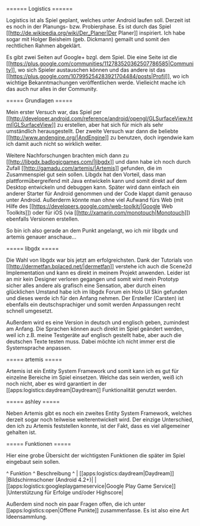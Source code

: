 ====== Logistics ======

Logistics ist als Spiel geplant, welches unter Android laufen soll. Derzeit ist es noch in der Planungs- bzw. Probierphase. Es ist durch das Spiel [[http://de.wikipedia.org/wiki/Der_Planer|Der Planer]] inspiriert. Ich habe sogar mit Holger Beisheim (geb. Dickmann) gemailt und somit den rechtlichen Rahmen abgeklärt.

Es gibt zwei Seiten auf Google+ bzgl. dem Spiel. Die eine Seite ist die [[https://plus.google.com/communities/112783520362507786585|Community]], wo sich Spieler austauschen können und das andere ist das [[https://plus.google.com/107995254283921704484/posts|Profil]], wo ich wichtige Bekanntmachungen veröffentlichen werde. Vielleicht mache ich das auch nur alles in der Community.

===== Grundlagen =====

Mein erster Versuch war, das Spiel per [[http://developer.android.com/reference/android/opengl/GLSurfaceView.html|GLSurfaceView]] zu erstellen, aber hat sich für mich als sehr umständlich herausgestellt. Der zweite Versuch war dann die beliebte [[http://www.andengine.org/|AndEngine]] zu benutzen, doch irgendwie kam ich damit auch nicht so wirklich weiter. 

Weitere Nachforschungen brachten mich dann zu [[http://libgdx.badlogicgames.com/|libgdx]] und dann habe ich noch durch Zufall [[http://gamadu.com/artemis/|Artemis]] gefunden, die im Zusammenspiel gut sein sollen. Libgdx hat den Vorteil, dass man plattformübergreifend mit Java entwickeln kann und somit direkt auf dem Desktop entwickeln und debuggen kann. Später wird dann einfach ein anderer Starter für Android genommen und der Code klappt damit genauso unter Android. Außerderm könnte man ohne viel Aufwand fürs Web (mit Hilfe des [[https://developers.google.com/web-toolkit/|Google Web Toolkits]]) oder für iOS (via [[http://xamarin.com/monotouch|Monotouch]]) ebenfalls Versionen erstellen.

So bin ich also gerade an dem Punkt angelangt, wo ich mir libgdx und artemis genauer anschaue...

===== libgdx =====

Die Wahl von libgdx war bis jetzt am erfolgreichsten. Dank der Tutorials von [[http://dermetfan.bplaced.net/|dermetfan]] verstehe ich auch die Scene2d Implementation und kann es direkt in meinem Projekt anwenden. Leider ist an mir kein Designer verloren gegangen und somit wird mein Prototyp sicher alles andere als grafisch eine Sensation, aber durch einen glücklichen Umstand habe ich im libgdx Forum ein Holo UI Skin gefunden und dieses werde ich für den Anfang nehmen. Der Ersteller (Carsten) ist ebenfalls ein deutschsprachiger und somit werden Anpassungen recht schnell umgesetzt.

Außerdem wird es eine Version in deutsch und englisch geben, zumindest am Anfang. Die Sprachen können auch direkt im Spiel geändert werden, weil ich z.B. meine Testgeräte auf englisch gestellt habe, aber auch die deutschen Texte testen muss. Dabei möchte ich nicht immer erst die Systemsprache anpassen.

===== artemis =====

Artemis ist ein Entity System Framework und somit kann ich es gut für einzelne Bereiche im Spiel einsetzen. Welche das sein werden, weiß ich noch nicht, aber es wird garantiert in der [[apps:logistics:daydream|Daydream]] Funktionalität genutzt werden.

===== ashley =====

Neben Artemis gibt es noch ein zweites Entity System Framework, welches derzeit sogar noch teilweise weiterentwickelt wird. Der einzige Unterschied, den ich zu Artemis feststellen konnte, ist der Fakt, dass es viel allgemeiner gehalten ist.

===== Funktionen =====

Hier eine grobe Übersicht der wichtigsten Funktionen die später im Spiel eingebaut sein sollen.

^  Funktion  ^  Beschreibung  ^
|  [[apps:logistics:daydream|Daydream]]  |Bildschirmschoner (Android 4.2+)|
|  [[apps:logistics:googleplaygameservice|Google Play Game Service]]  |Unterstützung für Erfolge und/oder Highscore|

Außerdem sind noch ein paar Fragen offen, die ich unter [[apps:logistics:open|Offene Punkte]] zusammenfasse. Es ist also eine Art Ideensammlung.